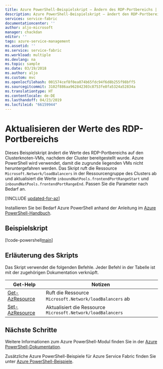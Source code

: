 ```yaml
---
title: Azure PowerShell-Beispielskript – Ändern des RDP-Portbereichs | Microsoft-Dokumentation
description: Azure PowerShell-Beispielskript – ändert den RDP-Portbereich eines bereitgestellten Clusters
services: service-fabric
documentationcenter: ''
author: aljo-microsoft
manager: chackdan
editor: ''
tags: azure-service-management
ms.assetid: ''
ms.service: service-fabric
ms.workload: multiple
ms.devlang: na
ms.topic: sample
ms.date: 03/19/2018
ms.author: aljo
ms.custom: mvc
ms.openlocfilehash: 001574cef8f0ea074b65fdc94f6d8b255f98bff5
ms.sourcegitcommit: 3102f886aa962842303c8753fe8fa5324a52834a
ms.translationtype: HT
ms.contentlocale: de-DE
ms.lasthandoff: 04/23/2019
ms.locfileid: "66159944"
---
```

# <a name="update-the-rdp-port-range-values"></a>Aktualisieren der Werte des RDP-Portbereichs

Dieses Beispielskript ändert die Werte des RDP-Portbereichs auf den Clusterknoten-VMs, nachdem der Cluster bereitgestellt wurde.  Azure PowerShell wird verwendet, damit die zugrunde liegenden VMs nicht heruntergefahren werden.  Das Skript ruft die Ressource `Microsoft.Network/loadBalancers` in der Ressourcengruppe des Clusters ab und aktualisiert die Werte `inboundNatPools.frontendPortRangeStart` und `inboundNatPools.frontendPortRangeEnd`. Passen Sie die Parameter nach Bedarf an.

[!INCLUDE [updated-for-az](../../../includes/updated-for-az.md)]

Installieren Sie bei Bedarf Azure PowerShell anhand der Anleitung im [Azure PowerShell-Handbuch](/powershell/azure/overview). 

## <a name="sample-script"></a>Beispielskript

[!code-powershell[main](../../../powershell_scripts/service-fabric/change-rdp-port-range/change-rdp-port-range.ps1 "Update the RDP port range values")]

## <a name="script-explanation"></a>Erläuterung des Skripts

Das Skript verwendet die folgenden Befehle. Jeder Befehl in der Tabelle ist mit der zugehörigen Dokumentation verknüpft.

| Get-Help | Notizen |
|---|---|
| [Get-AzResource](/powershell/module/az.resources/get-azresource) | Ruft die Ressource `Microsoft.Network/loadBalancers` ab |
|[Set-AzResource](/powershell/module/az.resources/set-azresource)|Aktualisiert die Ressource `Microsoft.Network/loadBalancers`|

## <a name="next-steps"></a>Nächste Schritte

Weitere Informationen zum Azure PowerShell-Modul finden Sie in der [Azure PowerShell-Dokumentation](/powershell/azure/overview).

Zusätzliche Azure PowerShell-Beispiele für Azure Service Fabric finden Sie unter [Azure PowerShell-Beispiele](../service-fabric-powershell-samples.md).
